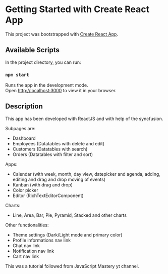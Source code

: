 # Getting Started with Create React App

This project was bootstrapped with [Create React App](https://github.com/facebook/create-react-app).

## Available Scripts

In the project directory, you can run:

### `npm start`

Runs the app in the development mode.\
Open [http://localhost:3000](http://localhost:3000) to view it in your browser.

## Description

This app has been developed with ReactJS and with help of the syncfusion. 

Subpages are: 
* Dashboard
* Employees (Datatables with delete and edit)
* Customers (Datatables with search)
* Orders (Datatables with filter and sort)

Apps:
* Calendar (with week, month, day view, datepicker and agenda, adding, editing and drag and drop moving of events)
* Kanban (with drag and drop)
* Color picker
* Editor (RichTextEditorComponent)

Charts:
* Line, Area, Bar, Pie, Pyramid, Stacked and other charts

Other functionalities:
* Theme settings (Dark/Light mode and primary color)
* Profile informations nav link
* Chat nav link
* Notification nav link
* Cart nav link

This was a tutorial followed from JavaScript Mastery yt channel.